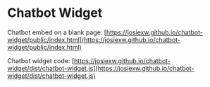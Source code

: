 # Chatbot Widget
Chatbot embed on a blank page: [https://josiexw.github.io/chatbot-widget/public/index.html](https://josiexw.github.io/chatbot-widget/public/index.html)

Chatbot widget code: [https://josiexw.github.io/chatbot-widget/dist/chatbot-widget.js](https://josiexw.github.io/chatbot-widget/dist/chatbot-widget.js)
